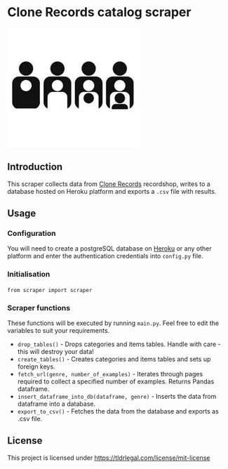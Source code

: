 # Clone Records catalog scraper

![Clone](clone.jpg)

## Introduction
This scraper collects data from [Clone Records](https://clone.nl) recordshop, writes to a database hosted on 
Heroku platform and exports a `.csv` file with results.

## Usage
### Configuration
You will need to create a postgreSQL database on [Heroku](https://dashboard.heroku.com/) or any other platform and enter the authentication credentials 
into `config.py` file. 

### Initialisation
`from scraper import scraper`

### Scraper functions
These functions will be executed by running `main.py`. Feel free to edit the variables to suit your requirements. 
 - `drop_tables()` - Drops categories and items tables. Handle with care - this will destroy your data!
 - `create_tables()` - Creates categories and items tables and sets up foreign keys.
 - `fetch_url(genre, number_of_examples)` - Iterates through pages required to collect a specified number of examples. 
   Returns Pandas dataframe.
 - `insert_dataframe_into_db(dataframe, genre)` - Inserts the data from dataframe into a database.
 - `export_to_csv()` - Fetches the data from the database and exports as .csv file.

## License
This project is licensed under https://tldrlegal.com/license/mit-license